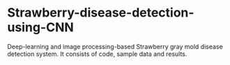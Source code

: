 # Strawberry-disease-detection-using-CNN
Deep-learning and image processing-based Strawberry gray mold disease detection system. It consists of code, sample data and results.
